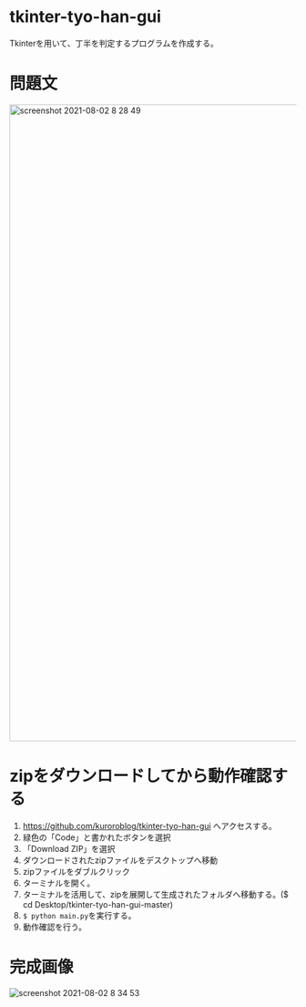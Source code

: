 # tkinter-tyo-han-gui
Tkinterを用いて、丁半を判定するプログラムを作成する。

# 問題文
<img width="1117" alt="screenshot 2021-08-02 8 28 49" src="https://user-images.githubusercontent.com/23373288/127788458-d43ad024-73f1-4617-a7e5-d966a5f91270.png">

# zipをダウンロードしてから動作確認する
1. https://github.com/kuroroblog/tkinter-tyo-han-gui へアクセスする。
2. 緑色の「Code」と書かれたボタンを選択
3. 「Download ZIP」を選択
4. ダウンロードされたzipファイルをデスクトップへ移動
5. zipファイルをダブルクリック
6. ターミナルを開く。
7. ターミナルを活用して、zipを展開して生成されたフォルダへ移動する。($ cd Desktop/tkinter-tyo-han-gui-master)
8. `$ python main.py`を実行する。
9. 動作確認を行う。

# 完成画像
![screenshot 2021-08-02 8 34 53](https://user-images.githubusercontent.com/23373288/127788578-b7dc923e-362a-4e33-b7bc-77ac908b41b0.png)
